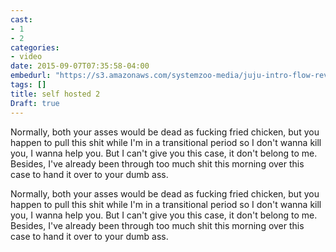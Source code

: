 ```yaml
---
cast:
- 1
- 2
categories:
- video
date: 2015-09-07T07:35:58-04:00
embedurl: "https://s3.amazonaws.com/systemzoo-media/juju-intro-flow-rev1.mp4"
tags: []
title: self hosted 2
Draft: true
---
```


Normally, both your asses would be dead as fucking fried chicken, but you happen to pull this shit while I'm in a transitional period so I don't wanna kill you, I wanna help you. But I can't give you this case, it don't belong to me. Besides, I've already been through too much shit this morning over this case to hand it over to your dumb ass.

Normally, both your asses would be dead as fucking fried chicken, but you happen to pull this shit while I'm in a transitional period so I don't wanna kill you, I wanna help you. But I can't give you this case, it don't belong to me. Besides, I've already been through too much shit this morning over this case to hand it over to your dumb ass.
